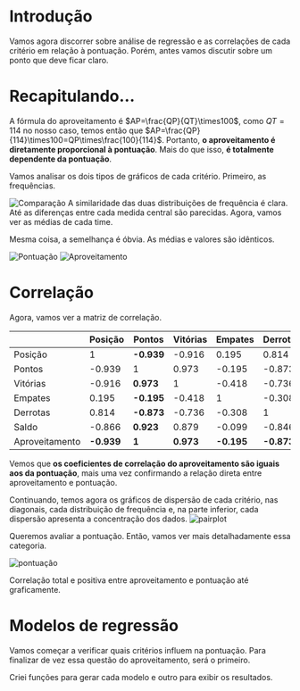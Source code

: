 # Introdução

Vamos agora discorrer sobre análise de regressão e as correlações de cada critério em relação à pontuação. Porém, antes vamos discutir sobre um ponto que deve ficar claro.

# Recapitulando…

A fórmula do aproveitamento é $AP=\frac{QP}{QT}\times100$, como $QT=114$ no nosso caso, temos então que $AP=\frac{QP}{114}\times100=QP\times\frac{100}{114}$. Portanto, **o aproveitamento é diretamente proporcional à pontuação**. Mais do que isso, **é totalmente dependente da pontuação**.

Vamos analisar os dois tipos de gráficos de cada critério. Primeiro, as frequências.

![Comparação](https://github.com/mths-andrade/brasileiro/assets/159069202/5983d256-9d49-4e2b-b28a-94eda73504e0)
A similaridade das duas distribuições de frequência é clara. Até as diferenças entre cada medida central são parecidas. Agora, vamos ver as médias de cada time. 

Mesma coisa, a semelhança é óbvia. As médias e valores são idênticos.

![Pontuação](https://github.com/mths-andrade/brasileiro/assets/159069202/22059268-a766-479e-ba7a-d7ae0b7c2a57)
![Aproveitamento](https://github.com/mths-andrade/brasileiro/assets/159069202/bb1e0b2f-5532-4e58-9337-554c004444d4)

# Correlação
Agora, vamos ver a matriz de correlação.

|  | Posição | Pontos | Vitórias | Empates | Derrotas | Saldo | Aproveitamento |
| --- | --- | --- | --- | --- | --- | --- | --- |
| Posição | 1 | **-0.939** | -0.916 | 0.195 | 0.814 | -0.866 | -0.939 |
| Pontos | -0.939 | 1 | 0.973 | -0.195 | -0.873 | 0.923 | 1.000 |
| Vitórias | -0.916 | **0.973** | 1 | -0.418 | -0.736 | 0.879 | 0.973 |
| Empates | 0.195 | **-0.195** | -0.418 | 1 | -0.308 | -0.099 | -0.195 |
| Derrotas | 0.814 | **-0.873** | -0.736 | -0.308 | 1 | -0.846 | -0.873 |
| Saldo | -0.866 | **0.923** | 0.879 | -0.099 | -0.846 | 1 | 0.923 |
| Aproveitamento | **-0.939** | **1** | **0.973** | **-0.195** | **-0.873** | **0.923** | 1 |

Vemos que **os coeficientes de correlação do aproveitamento são iguais aos da pontuação**, mais uma vez confirmando a relação direta entre aproveitamento e pontuação.

Continuando, temos agora os gráficos de dispersão de cada critério, nas diagonais, cada distribuição de frequência e, na parte inferior, cada dispersão apresenta a concentração dos dados.
![pairplot](https://github.com/mths-andrade/brasileiro/assets/159069202/d0b3b716-ea45-4e6c-895b-31d8034cc71d)

Queremos avaliar a pontuação. Então, vamos ver mais detalhadamente essa categoria.

![pontuação](https://github.com/mths-andrade/brasileiro/assets/159069202/4adbc080-9a26-49fd-8eca-6dae6d363100)

Correlação total e positiva entre aproveitamento e pontuação até graficamente.

# Modelos de regressão

Vamos começar a verificar quais critérios influem na pontuação. Para finalizar de vez essa questão do aproveitamento, será o primeiro.

Criei funções para gerar cada modelo e outro para exibir os resultados. 
